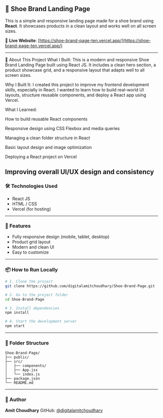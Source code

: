 ## 👟 Shoe Brand Landing Page

This is a simple and responsive landing page made for a shoe brand using **React**. It showcases products in a clean layout and works well on all screen sizes.

🔗 **Live Website**: [https://shoe-brand-page-ten.vercel.app/](https://shoe-brand-page-ten.vercel.app/)

---


📖 About This Project
What I Built:
This is a modern and responsive Shoe Brand Landing Page built using React JS. It includes a clean hero section, a product showcase grid, and a responsive layout that adapts well to all screen sizes.

Why I Built It:
I created this project to improve my frontend development skills, especially in React. I wanted to learn how to build real-world UI layouts, structure reusable components, and deploy a React app using Vercel.

What I Learned:

How to build reusable React components

Responsive design using CSS Flexbox and media queries

Managing a clean folder structure in React

Basic layout design and image optimization

Deploying a React project on Vercel

Improving overall UI/UX design and consistency
---
### 🛠️ Technologies Used

* React JS
* HTML / CSS
* Vercel (for hosting)

---

### 📸 Features

* Fully responsive design (mobile, tablet, desktop)
* Product grid layout
* Modern and clean UI
* Easy to customize

---

### 📦 How to Run Locally

```bash
# 1. Clone the project
git clone https://github.com/digitalamitchoudhary/Shoe-Brand-Page.git

# 2. Go to the project folder
cd Shoe-Brand-Page

# 3. Install dependencies
npm install

# 4. Start the development server
npm start
```

---

### 📁 Folder Structure

```
Shoe-Brand-Page/
├── public/
├── src/
│   ├── components/
│   ├── App.jsx
│   └── index.js
├── package.json
└── README.md
```

---

### 👤 Author

**Amit Choudhary**
GitHub: [@digitalamitchoudhary](https://github.com/digitalamitchoudhary)
